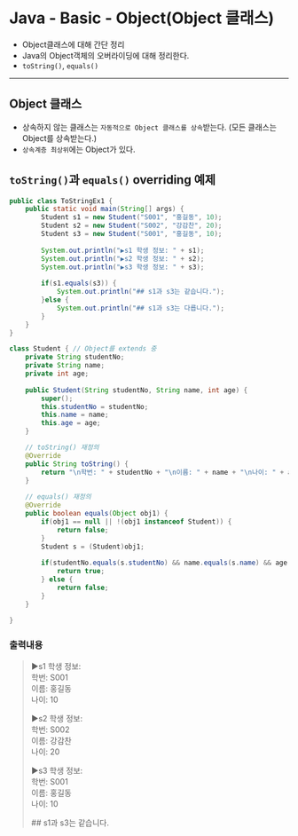 # Java - Basic - Object(Object 클래스)
- Object클래스에 대해 간단 정리
- Java의 Object객체의 오버라이딩에 대해 정리한다.
- `toString()`, `equals()`

---

## Object 클래스
- 상속하지 않는 클래스는 `자동적으로 Object 클래스를 상속`받는다. (모든 클래스는 Object를 상속받는다.)
- `상속계층 최상위`에는 Object가 있다.

## `toString()`과 `equals()` overriding 예제
```java
public class ToStringEx1 {
	public static void main(String[] args) {
		Student s1 = new Student("S001", "홍길동", 10);
		Student s2 = new Student("S002", "강감찬", 20);
		Student s3 = new Student("S001", "홍길동", 10);
		
		System.out.println("▶s1 학생 정보: " + s1);
		System.out.println("▶s2 학생 정보: " + s2);
		System.out.println("▶s3 학생 정보: " + s3);
		
		if(s1.equals(s3)) {
			System.out.println("## s1과 s3는 같습니다.");
		}else {
			System.out.println("## s1과 s3는 다릅니다.");
		}
	}
}

class Student {	// Object를 extends 중
	private String studentNo;
	private String name;
	private int age;
	
	public Student(String studentNo, String name, int age) {
		super();
		this.studentNo = studentNo;
		this.name = name;
		this.age = age;
	}

	// toString() 재정의	
	@Override
	public String toString() {
		return "\n학번: " + studentNo + "\n이름: " + name + "\n나이: " + age + "\n";
	}
	
	// equals() 재정의
	@Override
	public boolean equals(Object obj1) {
		if(obj1 == null || !(obj1 instanceof Student)) {
			return false;
		}
		Student s = (Student)obj1;
		
		if(studentNo.equals(s.studentNo) && name.equals(s.name) && age == s.age) {
			return true;
		} else {
			return false;
		}
	}
	
}
```
### 출력내용
> ▶s1 학생 정보:   
> 학번: S001    
> 이름: 홍길동    
> 나이: 10    
> 
> ▶s2 학생 정보:     
> 학번: S002    
> 이름: 강감찬    
> 나이: 20     
> 
> ▶s3 학생 정보:     
> 학번: S001    
> 이름: 홍길동    
> 나이: 10    
> 
> \## s1과 s3는 같습니다.    
